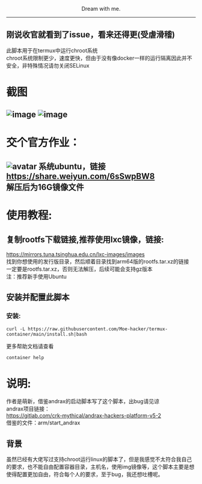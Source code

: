 <p align="center">Dream with me.</p>         

----------      
刚说收官就看到了issue，看来还得更(受虐滑稽)        
----------         
此脚本用于在termux中运行chroot系统     
chroot系统限制更少，速度更快，但由于没有像docker一样的运行隔离因此并不安全，非特殊情况请勿关闭SELinux      
# 截图    
![image](https://github.com/Moe-hacker/termux-container/raw/main/Screenshot_2021-08-02-18-31-23-788_com.termux.jpg)
![image](https://github.com/Moe-hacker/termux-container/raw/main/Screenshot_2021-08-02-18-31-55-299_com.termux.jpg)
----------      
# 交个官方作业：      
![avatar](https://github.com/Moe-hacker/termux-container/raw/main/screenshot.jpg)
系统ubuntu，链接      
https://share.weiyun.com/6sSwpBW8      
解压后为16G镜像文件     
----------      
# 使用教程:    

## 复制rootfs下载链接,推荐使用lxc镜像，链接:     
https://mirrors.tuna.tsinghua.edu.cn/lxc-images/images      
找到你想使用的发行版目录，然后顺着目录找到arm64版的rootfs.tar.xz的链接        
一定要是rootfs.tar.xz，否则无法解压，后续可能会支持gz版本        
注：推荐新手使用Ubuntu       
## 安装并配置此脚本            
### 安装:
```shell
curl -L https://raw.githubusercontent.com/Moe-hacker/termux-container/main/install.sh|bash
```
更多帮助文档请查看
```sh
container help
```
# 说明:            
作者是萌新，借鉴andrax的启动脚本写了这个脚本，出bug请见谅      
andrax项目链接：      
https://gitlab.com/crk-mythical/andrax-hackers-platform-v5-2      
借鉴的文件：arm/start_andrax      
## 背景
虽然已经有大佬写过支持chroot运行linux的脚本了，但是我感觉不太符合我自己的要求，也不能自由配置容器目录，主机名，使用img镜像等，这个脚本主要是想使得配置更加自由，符合每个人的要求，至于bug，我还想吐槽呢。
